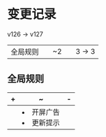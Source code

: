 # 变更记录

v126 -> v127

||||||
|-|:-:|:-:|:-:|:-:|
|全局规则||~2||3 -> 3|

## 全局规则

|+|~|-|
|-|-|-|
||<li>开屏广告<li>更新提示||
